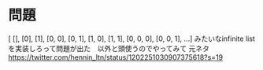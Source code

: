 # 問題

[ [], [0], [1], [0, 0], [0, 1], [1, 0], [1, 1], [0, 0, 0], [0, 0, 1], ...]
みたいなinfinite listを実装しろって問題が出た　以外と頭使うのでやってみて
元ネタ https://twitter.com/hennin_ltn/status/1202251030907375618?s=19